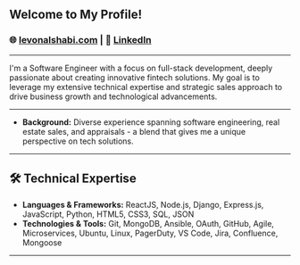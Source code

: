 ## Welcome to My Profile!

###  🌐 [levonalshabi.com](http://levonalshabi.com) | 🔗 [LinkedIn](https://www.linkedin.com/in/lalshabi/)

---

I'm a Software Engineer with a focus on full-stack development, deeply passionate about creating innovative fintech solutions. My goal is to leverage my extensive technical expertise and strategic sales approach to drive business growth and technological advancements.

---


- **Background:** Diverse experience spanning software engineering, real estate sales, and appraisals - a blend that gives me a unique perspective on tech solutions.

---

## 🛠️ Technical Expertise

- **Languages & Frameworks:** ReactJS, Node.js, Django, Express.js, JavaScript, Python, HTML5, CSS3, SQL, JSON
- **Technologies & Tools:** Git, MongoDB, Ansible, OAuth, GitHub, Agile, Microservices, Ubuntu, Linux, PagerDuty, VS Code, Jira, Confluence, Mongoose

---





